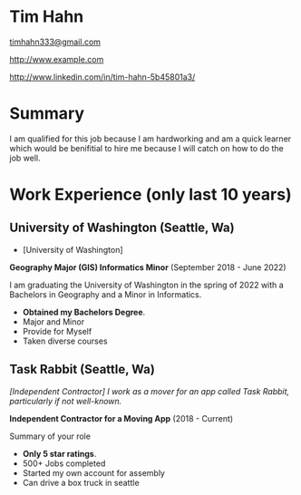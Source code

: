 # Tim Hahn

timhahn333@gmail.com

http://www.example.com

http://www.linkedin.com/in/tim-hahn-5b45801a3/

# Summary

I am qualified for this job because I am hardworking and am a quick learner which would be benifitial to hire me because I will catch on how to do the job well.

# Work Experience (only last 10 years)

## University of Washington (Seattle, Wa)

* [University of Washington] 

**Geography Major (GIS) Informatics Minor** (September 2018 - June 2022)

I am graduating the University of Washington in the spring of 2022 with a Bachelors in Geography and a Minor in Informatics.

- **Obtained my Bachelors Degree**.
- Major and Minor
- Provide for Myself
- Taken diverse courses

## Task Rabbit (Seattle, Wa)
*[Independent Contractor] I work as a mover for an app called Task Rabbit, particularly if not well-known.*

**Independent Contractor for a Moving App** (2018 - Current)

Summary of your role

- **Only 5 star ratings**.
- 500+ Jobs completed
- Started my own account for assembly
- Can drive a box truck in seattle

[University 1]: http://www.uw.edu
[University 2]: http://www.taskrabbit.com

